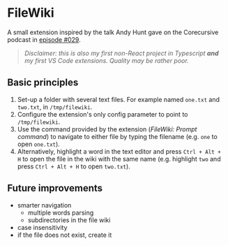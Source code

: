 # FileWiki

A small extension inspired by the talk Andy Hunt gave on the Corecursive podcast in [episode #029](https://corecursive.com/029-learn-to-think-andy-hunt/).

> _Disclaimer: this is also my first non-React project in Typescript **and** my first VS Code extensions. Quality may be rather poor._

## Basic principles
1. Set-up a folder with several text files. For example named `one.txt` and `two.txt`, in `/tmp/filewiki`.
2. Configure the extension's only config parameter to point to `/tmp/filewiki`.
3. Use the command provided by the extension (_FileWiki: Prompt command_) to navigate to either file by typing the filename (e.g. `one` to open `one.txt`).
4. Alternatively, highlight a word in the text editor and press `Ctrl + Alt + H` to open the file in the wiki with the same name (e.g. highlight `two` and press `Ctrl + Alt + H` to open `two.txt`).

## Future improvements
* smarter navigation
    * multiple words parsing
    * subdirectories in the file wiki
* case insensitivity
* if the file does not exist, create it
